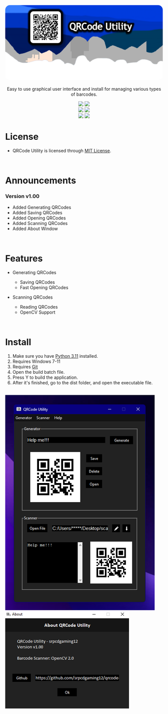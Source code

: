 <div align="center">
	<img src="img/qrcode_utility_banner.png", style="border-radius: 15px; display: block; margin-left: auto; margin-right: auto; margin-bottom: 20px;", alt="Window look">
		<p>Easy to use graphical user interface and install for managing various types of barcodes.</p>
		<img src="https://img.shields.io/github/languages/top/srpcdgaming12/qrcode-utility?color=%23000000">
		<img src="https://img.shields.io/github/stars/srpcdgaming12/qrcode-utility?color=%23000000&logoColor=%23000000">
		<br>
		<img src="https://img.shields.io/github/commit-activity/w/srpcdgaming12/qrcode-utility?color=%23000000"> 
		<img src="https://img.shields.io/github/last-commit/srpcdgaming12/qrcode-utility?color=%23000000&logoColor=%23000000">
	<br>
    <img src="https://img.shields.io/github/issues/srpcdgaming12/qrcode-utility?color=%23000000&logoColor=%23000000">
    <img src="https://img.shields.io/github/issues-closed/srpcdgaming12/qrcode-utility?color=%23000000&logoColor=%23000000">
    <br>
</div>

# License
   - QRCode Utility is licensed through <a href="https://mit-license.org/">MIT License</a>.

<br>

# Announcements
   ### Version v1.00
   - Added Generating QRCodes
   - Added Saving QRCodes
   - Added Opening QRCodes
   - Added Scanning QRCodes
   - Added About Window

<br>

# Features
   - Generating QRCodes

     - Saving QRCodes
     - Fast Opening QRCodes
      
   - Scanning QRCodes
     - Reading QRCodes
     - OpenCV Support

<br>

# Install
   1. Make sure you have [Python 3.11](https://www.python.org/downloads/release/python-3111/) installed.
   2. Requires Windows 7-11
   3. Requires [Git](https://git-scm.com/download/win)
   4. Open the build batch file.
   5. Press Y to build the application.
   6. After it's finished, go to the dist folder, and open the executable file.

<br>

<div>
  <img src="img/window.png", alt="Window look">
  <img src="img/about_window.png", alt="About look">
</div>
